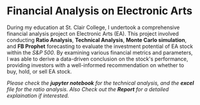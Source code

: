# Financial Analysis on Electronic Arts

During my education at St. Clair College, I undertook a comprehensive financial analysis project on Electronic Arts (EA). This project involved conducting **Ratio Analysis**, **Technical Analysis**, **Monte Carlo simulation**, and **FB Prophet** forecasting to evaluate the investment potential of EA stock within the *S&P 500*. By examining various financial metrics and parameters, I was able to derive a data-driven conclusion on the stock's performance, providing investors with a well-informed recommendation on whether to buy, hold, or sell EA stock.

*Please check the __jupyter notebook__ for the technical analysis, and the __excel__ file for the ratio analysis. Also Check out the __Report__ for a detailed explaination if interested.*
